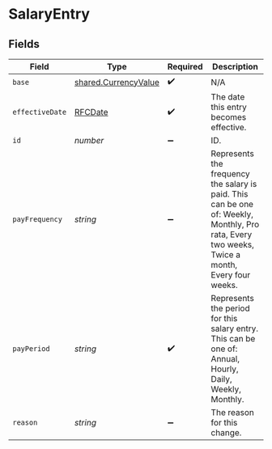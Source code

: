 # SalaryEntry


## Fields

| Field                                                                                                                                         | Type                                                                                                                                          | Required                                                                                                                                      | Description                                                                                                                                   |
| --------------------------------------------------------------------------------------------------------------------------------------------- | --------------------------------------------------------------------------------------------------------------------------------------------- | --------------------------------------------------------------------------------------------------------------------------------------------- | --------------------------------------------------------------------------------------------------------------------------------------------- |
| `base`                                                                                                                                        | [shared.CurrencyValue](../../../sdk/models/shared/currencyvalue.md)                                                                           | :heavy_check_mark:                                                                                                                            | N/A                                                                                                                                           |
| `effectiveDate`                                                                                                                               | [RFCDate](../../../types/rfcdate.md)                                                                                                          | :heavy_check_mark:                                                                                                                            | The date this entry becomes effective.                                                                                                        |
| `id`                                                                                                                                          | *number*                                                                                                                                      | :heavy_minus_sign:                                                                                                                            | ID.                                                                                                                                           |
| `payFrequency`                                                                                                                                | *string*                                                                                                                                      | :heavy_minus_sign:                                                                                                                            | Represents the frequency the salary is paid. This can be one of: Weekly, Monthly, Pro rata, Every two weeks, Twice a month, Every four weeks. |
| `payPeriod`                                                                                                                                   | *string*                                                                                                                                      | :heavy_check_mark:                                                                                                                            | Represents the period for this salary entry. This can be one of: Annual, Hourly, Daily, Weekly, Monthly.                                      |
| `reason`                                                                                                                                      | *string*                                                                                                                                      | :heavy_minus_sign:                                                                                                                            | The reason for this change.                                                                                                                   |